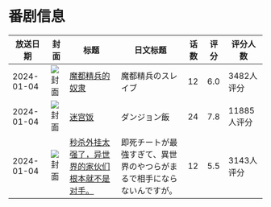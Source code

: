 # 番剧信息

|放送日期|封面|标题|日文标题|话数|评分|评分人数|
|---|---|---|---|---|---|---|
|2024-01-04|![封面](https://lain.bgm.tv/pic/cover/c/ae/19/357962_eEjJA.jpg)|[魔都精兵的奴隶](https://bangumi.tv/subject/357962)|魔都精兵のスレイブ|12|6.0|3482人评分|
|2024-01-04|![封面](https://lain.bgm.tv/pic/cover/c/c5/88/395378_jztpO.jpg)|[迷宫饭](https://bangumi.tv/subject/395378)|ダンジョン飯|24|7.8|11885人评分|
|2024-01-04|![封面](https://lain.bgm.tv/pic/cover/c/ef/c7/409441_wrBwz.jpg)|[秒杀外挂太强了，异世界的家伙们根本就不是对手。](https://bangumi.tv/subject/409441)|即死チートが最強すぎて、異世界のやつらがまるで相手にならないんですが。|12|5.5|3143人评分|

